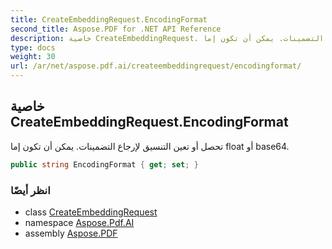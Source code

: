 ```yaml
---
title: CreateEmbeddingRequest.EncodingFormat
second_title: Aspose.PDF for .NET API Reference
description: خاصية CreateEmbeddingRequest. تحصل أو تعين التنسيق لإرجاع التضمينات. يمكن أن تكون إما float أو base64
type: docs
weight: 30
url: /ar/net/aspose.pdf.ai/createembeddingrequest/encodingformat/
---
```

## خاصية CreateEmbeddingRequest.EncodingFormat

تحصل أو تعين التنسيق لإرجاع التضمينات. يمكن أن تكون إما float أو base64.

```csharp
public string EncodingFormat { get; set; }
```

### انظر أيضًا

* class [CreateEmbeddingRequest](../)
* namespace [Aspose.Pdf.AI](../../../aspose.pdf.ai/)
* assembly [Aspose.PDF](../../../)